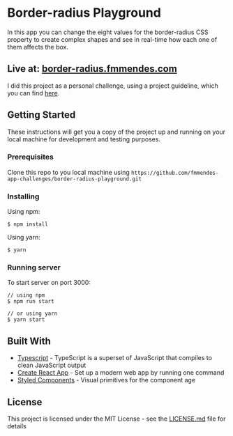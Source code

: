 # Border-radius Playground

In this app you can change the eight values for the border-radius CSS property to create complex shapes and see in real-time how each one of them affects the box.

## Live at: [border-radius.fmmendes.com](https://border-radius.fmmendes.com)

I did this project as a personal challenge, using a project guideline, which you can find [here](https://github.com/florinpop17/app-ideas/blob/master/Projects/1-Beginner/Border-Radius-Previewer.md).

## Getting Started

These instructions will get you a copy of the project up and running on your local machine for development and testing purposes.

### Prerequisites

Clone this repo to you local machine using ``https://github.com/fmmendes-app-challenges/border-radius-playground.git``

### Installing

Using npm:

```
$ npm install
```

Using yarn:

```
$ yarn
```

### Running server

To start server on port 3000:

```
// using npm
$ npm run start 

// or using yarn
$ yarn start
```

## Built With

* [Typescript](https://github.com/microsoft/TypeScript) - TypeScript is a superset of JavaScript that compiles to clean JavaScript output
* [Create React App](https://github.com/facebook/create-react-app) - Set up a modern web app by running one command
* [Styled Components](https://github.com/styled-components/styled-components) - Visual primitives for the component age

## License

This project is licensed under the MIT License - see the [LICENSE.md](LICENSE.md) file for details
